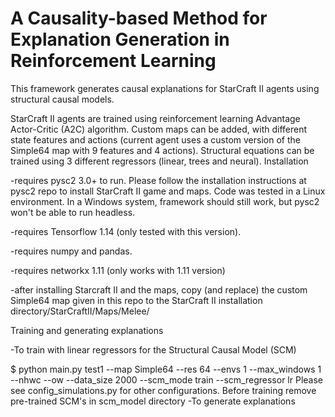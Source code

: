 # A Causality-based Method for Explanation Generation in Reinforcement Learning 

This framework generates causal explanations for StarCraft II agents using structural causal models.

StarCraft II agents are trained using reinforcement learning Advantage Actor-Critic (A2C) algorithm.
Custom maps can be added, with different state features and actions (current agent uses a custom version of the Simple64 map with 9 features and 4 actions).
Structural equations can be trained using 3 different regressors (linear, trees and neural).
Installation

-requires pysc2 3.0+ to run. Please follow the installation instructions at pysc2 repo to install StarCraft II game and maps. Code was tested in a Linux environment. In a Windows system, framework should still work, but pysc2 won't be able to run headless.

-requires Tensorflow 1.14 (only tested with this version).

-requires numpy and pandas.

-requires networkx 1.11 (only works with 1.11 version)

-after installing Starcraft II and the maps, copy (and replace) the custom Simple64 map given in this repo to the StarCraft II installation directory/StarCraftII/Maps/Melee/

Training and generating explanations

-To train with linear regressors for the Structural Causal Model (SCM)

$ python main.py test1 --map Simple64 --res 64 --envs 1 --max_windows 1 --nhwc --ow --data_size 2000 --scm_mode train --scm_regressor lr
Please see config_simulations.py for other configurations. Before training remove pre-trained SCM's in scm_model directory -To generate explanations